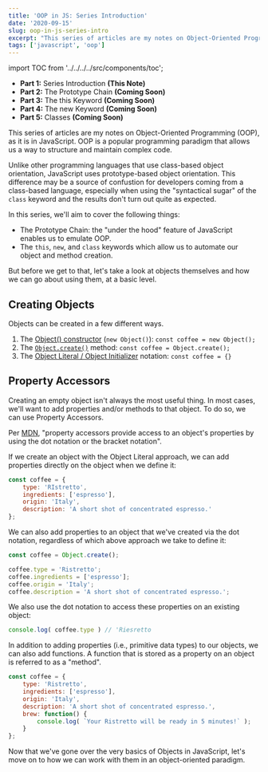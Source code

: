 ```yaml
---
title: 'OOP in JS: Series Introduction'
date: '2020-09-15'
slug: oop-in-js-series-intro
excerpt: "This series of articles are my notes on Object-Oriented Programming, as it is in JavaScript..."
tags: ['javascript', 'oop']
---
```


import TOC from '../../../../src/components/toc';

<TOC>

- **Part 1:** Series Introduction __(This Note)__
- **Part 2:** The Prototype Chain __(Coming Soon)__
- **Part 3:** The this Keyword __(Coming Soon)__
- **Part 4:** The new Keyword __(Coming Soon)__
- **Part 5:** Classes __(Coming Soon)__

</TOC>

This series of articles are my notes on Object-Oriented Programming (OOP), as it is in JavaScript. OOP is a popular programming paradigm that allows us a way to structure and maintain complex code.

Unlike other programming languages that use class-based object orientation, JavaScript uses prototype-based object orientation. This difference may be a source of confustion for developers coming from a class-based language, especially when using the "syntactical sugar" of the `class` keyword and the results don't turn out quite as expected.

In this series, we'll aim to cover the following things:

- The Prototype Chain: the "under the hood" feature of JavaScript enables us to emulate OOP.
- The `this`, `new`, and `class` keywords which allow us to automate our object and method creation.

But before we get to that, let's take a look at objects themselves and how we can go about using them, at a basic level.

## Creating Objects

Objects can be created in a few different ways.

1. The [Object() constructor](https://developer.mozilla.org/en-US/docs/Web/JavaScript/Reference/Global_Objects/Object/Object) (`new Object()`): `const coffee = new Object();`
2. The [`Object.create()`](https://developer.mozilla.org/en-US/docs/Web/JavaScript/Reference/Global_Objects/Object/create) method: `const coffee = Object.create();`
3. The [Object Literal / Object Initializer](https://developer.mozilla.org/en-US/docs/Web/JavaScript/Reference/Operators/Object_initializer) notation: `const coffee = {}`

## Property Accessors

Creating an empty object isn't always the most useful thing. In most cases, we'll want to add properties and/or methods to that object. To do so, we can use Property Accessors.

Per [MDN](https://developer.mozilla.org/en-US/docs/Web/JavaScript/Reference/Operators/Property_Accessors), "property accessors provide access to an object's properties by using the dot notation or the bracket notation".

If we create an object with the Object Literal approach, we can add properties directly on the object when we define it:

```js
const coffee = {
	type: 'RIstretto',
	ingredients: ['espresso'],
	origin: 'Italy',
	description: 'A short shot of concentrated espresso.'
};
```

We can also add properties to an object that we've created via the dot notation, regardless of which above approach we take to define it:

```js
const coffee = Object.create();

coffee.type = 'Ristretto';
coffee.ingredients = ['espresso'];
coffee.origin = 'Italy';
coffee.description = 'A short shot of concentrated espresso.';
```

We also use the dot notation to access these properties on an existing object:

```js
console.log( coffee.type ) // 'Riesretto
```

In addition to adding properties (i.e., primitive data types) to our objects, we can also add functions. A function that is stored as a property on an object is referred to as a "method".


```js
const coffee = {
	type: 'Ristretto',
	ingredients: ['espresso'],
	origin: 'Italy',
	description: 'A short shot of concentrated espresso.',
	brew: function() {
		console.log( `Your Ristretto will be ready in 5 minutes!` );
	}
};
```

Now that we've gone over the very basics of Objects in JavaScript, let's move on to how we can work with them in an object-oriented paradigm.